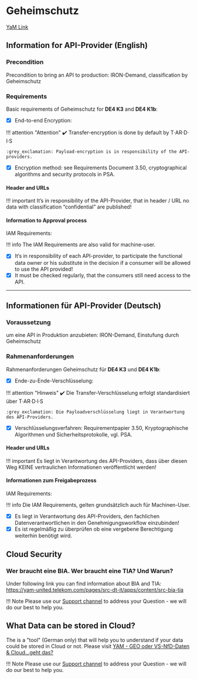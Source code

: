 # Geheimschutz

[YaM Link](https://yam-united.telekom.com/pages/eni-hub/apps/blog/tardis-blog/view/51e59178-b0ab-4bf3-8c15-1e7aee413375)

## Information for API-Provider (English)

### Precondition

Precondition to bring an API to production: IRON-Demand, classification by Geheimschutz

### Requirements

Basic requirements of Geheimschutz for **DE4 K3** and **DE4 K1b**:

- [X] End-to-end Encryption:

!!! attention "Attention"
    :heavy_check_mark: Transfer-encryption is done by default by T‧AR‧D‧I‧S

    :grey_exclamation: Payload-encryption is in responsibility of the API-providers.

- [X] Encryption method:
  see Requirements Document 3.50, cryptographical algorithms and security protocols in PSA.

#### Header and URLs

!!! important
    It’s in responsibility of the API-Provider, that in header / URL no data with classification “confidential” are published!

#### Information to Approval process

IAM Requirements:

!!! info
    The IAM Requirements are also valid for machine-user.

- [X] It‘s in responsibility of each API-provider, to participate the functional data owner or his substitute in the decision if a consumer will be allowed to use the API provided!
- [X] It must be checked regularly, that the consumers still need access to the API.

----

## Informationen für API-Provider (Deutsch)

### Voraussetzung

um eine API in Produktion anzubieten: IRON-Demand, Einstufung durch Geheimschutz

### Rahmenanforderungen

Rahmenanforderungen Geheimschutz für **DE4 K3** und **DE4 K1b**:

- [X] Ende-zu-Ende-Verschlüsselung:

!!! attention "Hinweis"
    :heavy_check_mark: Die Transfer-Verschlüsselung erfolgt standardisiert über T‧AR‧D‧I‧S

    :grey_exclamation: Die Payloadverschlüsselung liegt in Verantwortung des API-Providers.

- [X] Verschlüsselungsverfahren:
  Requirementpapier 3.50, Kryptographische Algorithmen und Sicherheitsprotokolle, vgl. PSA.

#### Header und URLs

!!! important
    Es liegt in Verantwortung des API-Providers, dass über diesen Weg KEINE vertraulichen Informationen veröffentlicht werden!

#### Informationen zum Freigabeprozess

IAM Requirements:

!!! info
    Die IAM Requirements, gelten grundsätzlich auch für Machinen-User.

- [X] Es liegt in Verantwortung des API-Providers, den fachlichen Datenverantwortlichen in den Genehmigungsworkflow einzubinden!
- [X] Es ist regelmäßig zu überprüfen ob eine vergebene Berechtigung weiterhin benötigt wird.

## Cloud Security

### Wer braucht eine BIA. Wer braucht eine TIA? Und Warun?

Under following link you can find information about BIA and TIA: https://yam-united.telekom.com/pages/src-dt-it/apps/content/src-bia-tia

!!! Note
    Please use our [Support channel](/docs/src/tardis_customer_handbook/support/) to address your Question - we will do our best to help you.

## What Data can be stored in Cloud?

The is a "tool" (German only) that will help you to understand if your data could be stored in Cloud or not. Please visit [YAM - GEO oder VS-NfD-Daten & Cloud…geht das?](https://yam-united.telekom.com/pages/src-dt-it/apps/blog/blog/view/2f1db1a2-11fd-45df-b091-a6cf6b5226b7)

!!! Note
    Please use our [Support channel](/docs/src/tardis_customer_handbook/support/) to address your Question - we will do our best to help you.
